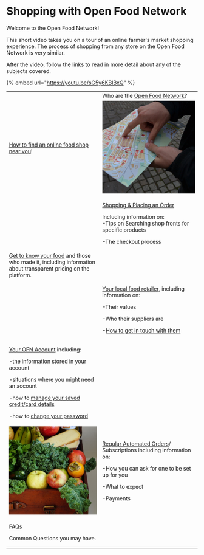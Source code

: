 # Shopping with Open Food Network

Welcome to the Open Food Network! &#x20;

This short video takes you on a tour of an online farmer's market shopping experience.  The process of shopping from any store on the Open Food Network is very similar.

After the video, follow the links to read in more detail about any of the subjects covered.

{% embed url="https://youtu.be/sG5y6KBlBxQ" %}

|                                                                                                                                                                                                                                                                                                                                                               |                                                                                                                                                                                                                                                                                                  |
| ------------------------------------------------------------------------------------------------------------------------------------------------------------------------------------------------------------------------------------------------------------------------------------------------------------------------------------------------------------- | ------------------------------------------------------------------------------------------------------------------------------------------------------------------------------------------------------------------------------------------------------------------------------------------------ |
| <img src="../.gitbook/assets/ofn-global-colorx2_720.png" alt="" data-size="original">                                                                                                                                                                                                                                                                         | Who are the [Open Food Network](about-open-food-network.md)?                                                                                                                                                                                                                                     |
| [How to find an online food shop near you](how-to-find-an-online-food-shop-near-you.md)!                                                                                                                                                                                                                                                                      |  <img src="../.gitbook/assets/searching.jpg" alt="" data-size="original">                                                                                                                                                                                                                        |
|  <img src="../.gitbook/assets/vegetable-2573149_1920.jpg" alt="" data-size="original">                                                                                                                                                                                                                                                                        | <p><a href="shopping-and-placing-an-order.md">Shopping &#x26; Placing an Order</a></p><p>Including information on:<br>-Tips on Searching shop fronts for specific products</p><p>-The checkout process</p>                                                                                       |
| [Get to know your food](shopping-and-placing-an-order.md#find-out-more-about-your-food) and those who made it, including information about transparent pricing on the platform.                                                                                                                                                                               |  <img src="../.gitbook/assets/bread-4183076_1920 (1).jpg" alt="" data-size="original">                                                                                                                                                                                                           |
| <img src="../.gitbook/assets/egg-4909422_1920.jpg" alt="" data-size="original">                                                                                                                                                                                                                                                                               | <p><a href="the-people-and-businesses-who-make-grow-your-food.md">Your local food retailer</a>, including information on:</p><p>-Their values</p><p>-Who their suppliers are</p><p>-<a href="the-people-and-businesses-who-make-grow-your-food.md#contact">How to get in touch with them</a></p> |
| <p><a href="your-ofn-account.md">Your OFN Account</a> including:</p><p>-the information stored in your account</p><p>-situations where you might need an account</p><p>-how to <a href="your-ofn-account.md#credit-cards">manage your saved credit/card details</a></p><p>-how to <a href="your-ofn-account.md#account-settings">change your password</a></p> | <p><img src="../.gitbook/assets/cow-3089278_1920.jpg" alt="" data-size="original"> </p><p></p>                                                                                                                                                                                                   |
|  <img src="../.gitbook/assets/fruits-1761031_1920.jpg" alt="" data-size="original">                                                                                                                                                                                                                                                                           | <p><a href="regular-automated-orders.md">Regular Automated Orders</a>/<br>Subscriptions including information on:</p><p>-How you can ask for one to be set up for you</p><p>-What to expect</p><p>-Payments</p>                                                                                  |
| <p><a href="frequently-asked-questions.md">FAQs</a></p><p>Common Questions you may have.</p>                                                                                                                                                                                                                                                                  | <img src="../.gitbook/assets/question-2309040_1920.jpg" alt="" data-size="original">                                                                                                                                                                                                             |

